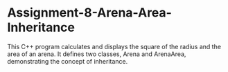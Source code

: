 # Assignment-8-Arena-Area-Inheritance

This C++ program calculates and displays the square of the radius and the area of an arena. It defines two classes, Arena and ArenaArea, demonstrating the concept of inheritance.
